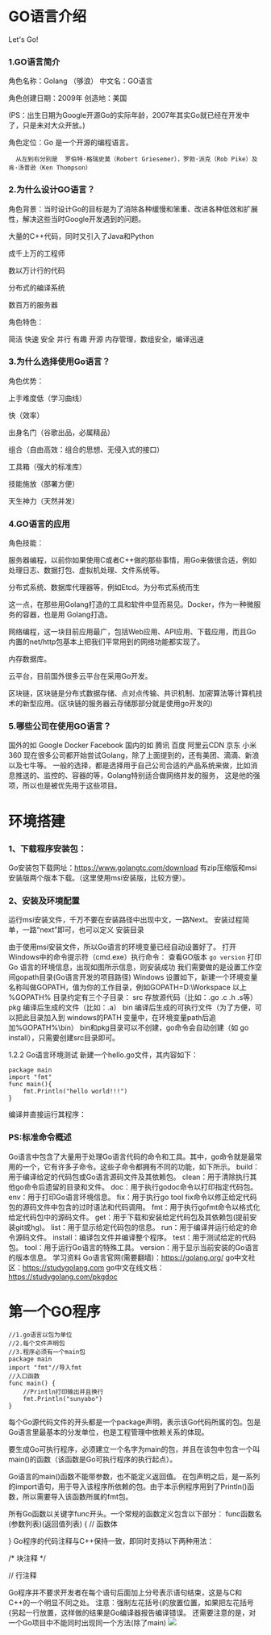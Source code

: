 # GO语言介绍
Let's Go!
### 1.GO语言简介
角色名称：Golang （够浪） 中文名：GO语言

角色创建日期：2009年 创造地：美国

(PS：出生日期为Google开源Go的实际年龄，2007年其实Go就已经在开发中了，只是未对大众开放。)

角色定位：Go 是一个开源的编程语言。



      从左到右分别是  罗伯特·格瑞史莫（Robert Griesemer），罗勃·派克（Rob Pike）及肯·汤普逊（Ken Thompson）
### 2.为什么设计GO语言？
角色背景：当时设计Go的目标是为了消除各种缓慢和笨重、改进各种低效和扩展性，解决这些当时Google开发遇到的问题。

大量的C++代码，同时又引入了Java和Python

成千上万的工程师

数以万计行的代码

分布式的编译系统

数百万的服务器

角色特色：

简洁 快速 安全
并行 有趣 开源
内存管理，数组安全，编译迅速
### 3.为什么选择使用Go语言？
角色优势：

上手难度低（学习曲线）

快（效率）

出身名门（谷歌出品，必属精品）

组合（自由高效：组合的思想、无侵入式的接口）

工具箱（强大的标准库）

技能施放（部署方便）

天生神力（天然并发）

### 4.GO语言的应用
角色技能：

服务器编程，以前你如果使用C或者C++做的那些事情，用Go来做很合适，例如处理日志、数据打包、虚拟机处理、文件系统等。

分布式系统、数据库代理器等，例如Etcd。为分布式系统而生

这一点，在那些用Golang打造的工具和软件中显而易见。Docker，作为一种微服务的容器，也是用 Golang打造。

网络编程，这一块目前应用最广，包括Web应用、API应用、下载应用，而且Go内置的net/http包基本上把我们平常用到的网络功能都实现了。

内存数据库。

云平台，目前国外很多云平台在采用Go开发。

区块链，区块链是分布式数据存储、点对点传输、共识机制、加密算法等计算机技术的新型应用。(区块链的服务器云存储那部分就是使用go开发的)

### 5.哪些公司在使用GO语言？
国外的如
Google
Docker
Facebook
国内的如
腾讯
百度
阿里云CDN
京东
小米
360
现在很多公司都开始尝试Golang，除了上面提到的，还有美团、滴滴、新浪以及七牛等。
一般的选择，都是选择用于自己公司合适的产品系统来做，比如消息推送的、监控的、容器的等，Golang特别适合做网络并发的服务，
这是他的强项，所以也是被优先用于这些项目。
# 环境搭建
### 1、下载程序安装包：
Go安装包下载网址：https://www.golangtc.com/download
有zip压缩版和msi安装版两个版本下载。（这里使用msi安装版，比较方便）。

### 2、安装及环境配置

运行msi安装文件，千万不要在安装路径中出现中文，一路Next。
安装过程简单，一路“next”即可，也可以定义 安装目录

由于使用msi安装文件，所以Go语言的环境变量已经自动设置好了。
打开Windows中的命令提示符（cmd.exe）执行命令：
查看GO版本 ```go version```
打印 Go 语言的环境信息，出现如图所示信息，则安装成功
我们需要做的是设置工作空间gopath目录(Go语言开发的项目路径)
Windows 设置如下，新建一个环境变量名称叫做GOPATH，值为你的工作目录，例如GOPATH=D:\Workspace
以上 %GOPATH% 目录约定有三个子目录：
src 存放源代码（比如：.go .c .h .s等）
pkg 编译后生成的文件（比如：.a）
bin 编译后生成的可执行文件（为了方便，可以把此目录加入到 windows的PATH 变量中，在环境变量path后追加%GOPATH%\bin）
bin和pkg目录可以不创建，go命令会自动创建（如 go install），只需要创建src目录即可。

1.2.2 Go语言环境测试
新建一个hello.go文件，其内容如下：
```
package main
import "fmt"
func main(){
    fmt.Println("hello world!!!")
}
```
编译并直接运行其程序：

### PS:标准命令概述
Go语言中包含了大量用于处理Go语言代码的命令和工具。其中，go命令就是最常用的一个，它有许多子命令。这些子命令都拥有不同的功能，如下所示。
build：用于编译给定的代码包或Go语言源码文件及其依赖包。
clean：用于清除执行其他go命令后遗留的目录和文件。
doc：用于执行godoc命令以打印指定代码包。
env：用于打印Go语言环境信息。
fix：用于执行go tool fix命令以修正给定代码包的源码文件中包含的过时语法和代码调用。
fmt：用于执行gofmt命令以格式化给定代码包中的源码文件。
get：用于下载和安装给定代码包及其依赖包(提前安装git或hg)。
list：用于显示给定代码包的信息。
run：用于编译并运行给定的命令源码文件。
install：编译包文件并编译整个程序。
test：用于测试给定的代码包。
tool：用于运行Go语言的特殊工具。
version：用于显示当前安装的Go语言的版本信息。
学习资料
Go语言官网(需要翻墙)：https://golang.org/
go中文社区：https://studygolang.com
go中文在线文档：https://studygolang.com/pkgdoc

# 第一个GO程序
```
//1.go语言以包为单位
//2.每个文件声明包
//3.程序必须有一个main包
package main
import "fmt"//导入fmt
//入口函数
func main() {
	//Println打印输出并且换行
	fmt.Println("sunyabo")
}
```
每个Go源代码文件的开头都是一个package声明，表示该Go代码所属的包。包是Go语言里最基本的分发单位，也是工程管理中依赖关系的体现。

要生成Go可执行程序，必须建立一个名字为main的包，并且在该包中包含一个叫main()的函数（该函数是Go可执行程序的执行起点）。

Go语言的main()函数不能带参数，也不能定义返回值。
在包声明之后，是一系列的import语句，用于导入该程序所依赖的包。由于本示例程序用到了Println()函数，所以需要导入该函数所属的fmt包。

所有Go函数以关键字func开头。一个常规的函数定义包含以下部分：
func函数名(参数列表)(返回值列表) {
// 函数体

}
Go程序的代码注释与C++保持一致，即同时支持以下两种用法：

/* 块注释 */

// 行注释

Go程序并不要求开发者在每个语句后面加上分号表示语句结束，这是与C和C++的一个明显不同之处。
注意：强制左花括号{的放置位置，如果把左花括号{另起一行放置，这样做的结果是Go编译器报告编译错误。
还需要注意的是，对一个Go项目中不能同时出现同一个方法(除了main)
![](https://github.com/syb666/blog/edit/master/Goimages/image.png)

